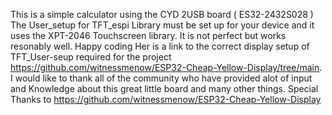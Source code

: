 This is a simple calculator using the CYD 2USB board ( ES32-2432S028 )
The User_setup for TFT_espi Library must be set up for your device and it uses the XPT-2046 Touchscreen library.
It is not perfect but works resonably well.
Happy coding
Her is a link to the correct display setup of TFT_User-seup required for the project
https://github.com/witnessmenow/ESP32-Cheap-Yellow-Display/tree/main.
I would like to thank all of the community who have provided alot of input and Knowledge about this great little board and many other things.
Special Thanks to https://github.com/witnessmenow/ESP32-Cheap-Yellow-Display

